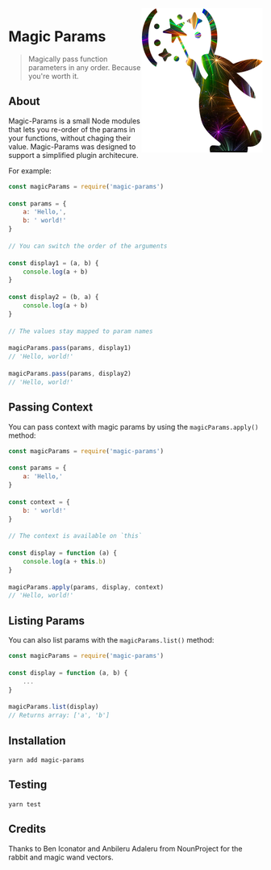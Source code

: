<img alt="Bunny rabbit waving magic wand in parenthesis" src="magic-params.png" align="right">

# Magic Params

> Magically pass function parameters in any order. Because you're worth it.

## About

Magic-Params is a small Node modules that lets you re-order of the params in your functions, without chaging their value. Magic-Params was designed to support a simplified plugin architecure.

For example:

```javascript
const magicParams = require('magic-params')

const params = {
	a: 'Hello,',
	b: ' world!'
}

// You can switch the order of the arguments

const display1 = (a, b) {
	console.log(a + b)
}

const display2 = (b, a) {
	console.log(a + b)
}

// The values stay mapped to param names

magicParams.pass(params, display1)
// 'Hello, world!'

magicParams.pass(params, display2)
// 'Hello, world!'
```

## Passing Context

You can pass context with magic params by using the `magicParams.apply()` method:

```javascript
const magicParams = require('magic-params')

const params = {
	a: 'Hello,'
}

const context = {
	b: ' world!'
}

// The context is available on `this`

const display = function (a) {
	console.log(a + this.b)
}

magicParams.apply(params, display, context)
// 'Hello, world!'
```

## Listing Params

You can also list params with the `magicParams.list()` method:

```javascript
const magicParams = require('magic-params')

const display = function (a, b) {
	...
}

magicParams.list(display)
// Returns array: ['a', 'b']
```

## Installation

```shell
yarn add magic-params
```

## Testing

```shell
yarn test
```

## Credits

Thanks to Ben Iconator and Anbileru Adaleru from NounProject for the rabbit and magic wand vectors.


